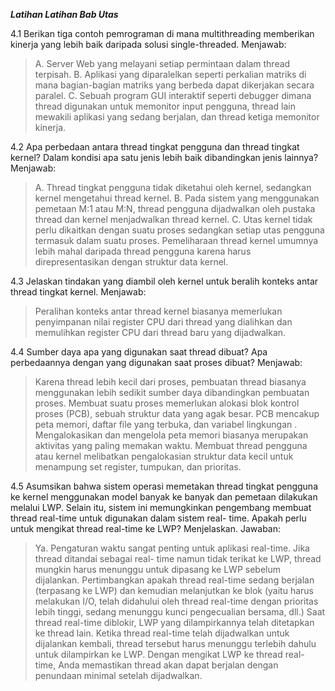 ***Latihan Latihan Bab Utas***

4.1 Berikan tiga contoh pemrograman di mana multithreading memberikan kinerja yang lebih baik daripada solusi single-threaded.
Menjawab:
>A. Server Web yang melayani setiap permintaan dalam thread terpisah.
>B. Aplikasi
yang diparalelkan seperti perkalian matriks di mana bagian-bagian matriks yang berbeda dapat dikerjakan secara paralel.
>C. Sebuah program GUI interaktif seperti debugger dimana thread digunakan untuk memonitor input pengguna, thread lain mewakili aplikasi yang sedang berjalan, dan thread ketiga memonitor kinerja.

4.2 Apa perbedaan antara thread tingkat pengguna dan thread tingkat kernel? Dalam kondisi apa satu jenis lebih baik dibandingkan jenis lainnya?
Menjawab:
>A. Thread tingkat pengguna tidak diketahui oleh kernel, sedangkan kernel mengetahui thread kernel.
>B. Pada sistem yang menggunakan pemetaan M:1 atau M:N, thread pengguna dijadwalkan oleh pustaka thread dan kernel menjadwalkan thread kernel.
>C. Utas kernel tidak perlu dikaitkan dengan suatu proses sedangkan setiap utas pengguna termasuk dalam suatu proses. Pemeliharaan thread kernel umumnya lebih mahal daripada thread pengguna karena harus direpresentasikan dengan struktur data kernel.

4.3 Jelaskan tindakan yang diambil oleh kernel untuk beralih konteks antar thread tingkat kernel. Menjawab:
>Peralihan konteks antar thread kernel biasanya memerlukan penyimpanan nilai register CPU dari thread yang dialihkan dan memulihkan register CPU dari thread baru yang dijadwalkan.

4.4 Sumber daya apa yang digunakan saat thread dibuat? Apa perbedaannya dengan yang
digunakan saat proses dibuat?
Menjawab:
>Karena thread lebih kecil dari proses, pembuatan thread biasanya menggunakan lebih sedikit sumber daya dibandingkan pembuatan proses. Membuat suatu proses memerlukan alokasi
blok kontrol proses (PCB), sebuah struktur data yang agak besar.
>PCB mencakup peta memori, daftar file yang terbuka, dan variabel lingkungan . Mengalokasikan dan mengelola peta memori biasanya merupakan aktivitas yang paling memakan waktu. Membuat thread pengguna atau kernel melibatkan pengalokasian struktur data kecil untuk menampung set register, tumpukan, dan prioritas.

4.5 Asumsikan bahwa sistem operasi memetakan thread tingkat pengguna ke kernel menggunakan model banyak ke banyak dan pemetaan dilakukan melalui LWP. Selain itu, sistem ini memungkinkan pengembang membuat thread real-time untuk digunakan dalam sistem real- time. Apakah perlu untuk mengikat thread real-time ke LWP? Menjelaskan.
Jawaban:
>Ya. Pengaturan waktu sangat penting untuk aplikasi real-time. Jika thread ditandai sebagai real- time namun tidak terikat ke LWP, thread mungkin harus menunggu untuk dipasang ke LWP sebelum dijalankan. Pertimbangkan apakah thread real-time sedang berjalan (terpasang ke LWP) dan kemudian melanjutkan ke blok (yaitu harus melakukan I/O, telah didahului oleh thread real-time dengan prioritas lebih tinggi, sedang menunggu kunci pengecualian bersama, dll.) Saat thread real-time diblokir, LWP yang dilampirkannya telah ditetapkan ke thread lain.
Ketika thread real-time telah dijadwalkan untuk dijalankan kembali, thread tersebut harus menunggu terlebih dahulu untuk dilampirkan ke LWP. Dengan mengikat LWP ke thread real-
time, Anda memastikan thread akan dapat berjalan dengan penundaan minimal setelah dijadwalkan.
